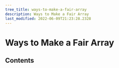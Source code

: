 ```yaml
---
tree_title: ways-to-make-a-fair-array
description: Ways to Make a Fair Array
last_modified: 2022-06-09T21:23:28.2328
---
```


# Ways to Make a Fair Array

## Contents
